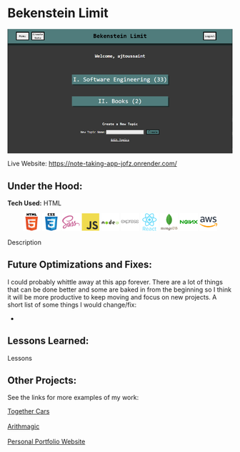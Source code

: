 <h1>Bekenstein Limit</h1>
<a href="https://note-taking-app-jofz.onrender.com/">
  <img align="center" src="https://github.com/ajtoussaint/Profile-Images/blob/main/BekensteinLimit.PNG?raw=true" />
</a>
<p>Live Website: <a href="https://note-taking-app-jofz.onrender.com/">https://note-taking-app-jofz.onrender.com/</a></p>

<h2>Under the Hood:</h2>
<p>
  <b>Tech Used:</b> HTML
 <p align="center">
   <img src="https://raw.githubusercontent.com/devicons/devicon/master/icons/html5/html5-original-wordmark.svg" alt="html5" width="40" height="40"/>
   <img src="https://raw.githubusercontent.com/devicons/devicon/master/icons/css3/css3-original-wordmark.svg" alt="css3" width="40" height="40"/> 
   <img src="https://raw.githubusercontent.com/devicons/devicon/master/icons/sass/sass-original.svg" alt="sass" width="40" height="40"/>
   <img src="https://raw.githubusercontent.com/devicons/devicon/master/icons/javascript/javascript-original.svg" alt="javascript" width="40" height="40"/>
   <img src="https://raw.githubusercontent.com/devicons/devicon/master/icons/nodejs/nodejs-original-wordmark.svg" alt="nodejs" width="40" height="40"/>
 <img src="https://raw.githubusercontent.com/devicons/devicon/master/icons/express/express-original-wordmark.svg" alt="express" width="40" height="40"/>
   <img src="https://raw.githubusercontent.com/devicons/devicon/master/icons/react/react-original-wordmark.svg" alt="react" width="40" height="40"/>
   <img src="https://raw.githubusercontent.com/devicons/devicon/master/icons/mongodb/mongodb-original-wordmark.svg" alt="mongodb" width="40" height="40"/>
   <img src="https://raw.githubusercontent.com/devicons/devicon/master/icons/nginx/nginx-original.svg" alt="nginx" width="40" height="40"/>
   <img src="https://raw.githubusercontent.com/devicons/devicon/master/icons/amazonwebservices/amazonwebservices-original-wordmark.svg" alt="aws" width="40" height="40"/>
 </p>
 <p>
  Description
 </p>
 
</p>

<h2>Future Optimizations and Fixes:</h2>
<p>
  I could probably whittle away at this app forever. There are a lot of things that can be done better and some are baked in from the beginning so I think it will be more productive to keep moving and focus on new projects. A short list of some things I would change/fix:
  <ul>
    <li></li>
  </ul>
  

</p>

<h2>Lessons Learned:</h2>
<p>Lessons
</p>

<h2>Other Projects:</h2>
<p>See the links for more examples of my work:</p>
<a href="https://github.com/ajtoussaint/together-cars">Together Cars</a>
<br></br>
<a href="https://play.google.com/store/apps/details?id=com.Saint2.MMR">Arithmagic</a>
<br></br>
<a href="https://github.com/ajtoussaint/personal-website">Personal Portfolio Website</a>

